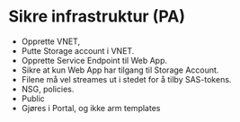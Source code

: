 # Sikre infrastruktur (PA)

- Opprette VNET,
- Putte Storage account i VNET.
- Opprette Service Endpoint til Web App.
- Sikre at kun Web App har tilgang til Storage Account.
- Filene må vel streames ut i stedet for å tilby SAS-tokens.
- NSG, policies.
- Public
- Gjøres i Portal, og ikke arm templates



